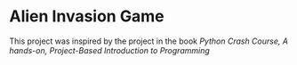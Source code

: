 # Alien Invasion Game

This project was inspired by the project in the book *Python Crash Course, A hands-on, Project-Based Introduction to Programming*

